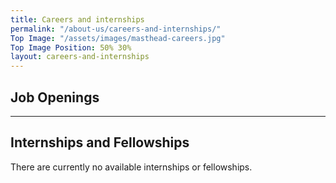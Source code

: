 ```yaml
---
title: Careers and internships
permalink: "/about-us/careers-and-internships/"
Top Image: "/assets/images/masthead-careers.jpg"
Top Image Position: 50% 30%
layout: careers-and-internships
---
```


## Job Openings

<script src='https://www.workable.com/assets/embed.js' type='text/javascript'></script>
<script type='text/javascript' charset='utf-8'>
whr(document).ready(function(){
whr_embed(508866, {detail: 'titles', base: 'jobs', zoom: 'city', grouping: 'locations'});
});
</script>
<div id="whr_embed_hook"></div>

---

## Internships and Fellowships

There are currently no available internships or fellowships.